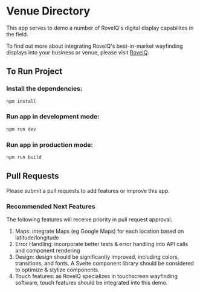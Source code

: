 # Venue Directory

This app serves to demo a number of RoveIQ's digital display capabilites in the field.

To find out more about integrating RoveIQ's best-in-market wayfinding displays into your business or venue, please visit [RoveIQ](https://www.roveiq.com/).

## To Run Project

### Install the dependencies:

```bash
npm install
```

### Run app in development mode:

```bash
npm run dev
```

### Run app in production mode:

```bash
npm run build
```

## Pull Requests

Please submit a pull requests to add features or improve this app.

### Recommended Next Features

The following features will receive priority in pull request approval. 

1. Maps: integrate Maps (eg Google Maps) for each location based on latitude/longitude
2. Error Handling: incorporate better tests & error handling into API calls and component rendering
3. Design: design should be significantly improved, including colors, transitions, and fonts. A Svelte component library should be considered to optimize & stylize components.
4. Touch features: as RoveIQ specializes in touchscreen wayfinding software, touch features should be integrated into this demo. 